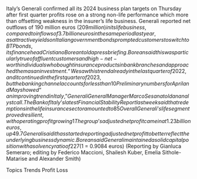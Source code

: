 Italy’s Generali confirmed all its 2024 business plan targets on Thursday after first quarter profits rose on a strong non-life performance which more than offsetting weakness in the insurer’s life business.
Generali reported net outflows of 190 million euros ($209 million) in its life business, compared to inflows of 3.7 billion euros in the same period last year, as attractive yields on Italian government bonds prompted customers to switch to BTP bonds, its finance head Cristiano Borean told a press briefing.
Borean said this was particularly true of affluent customers and high-net-worth individuals who bought insurance products in bank branches and approached them as an investment.
“We saw this trend already in the last quarter of 2022, and it continued in the first quarter of 2023, but the banking channel accounts for less than 10% of the group’s total life reserves,” Borean said.
Preliminary numbers for April and May showed “an improving trend in Italy,” Generali General Manager Marco Sesana told an analyst call.
The Bank of Italy’s latest Financial Stability Report last week said that redemptions in the life insurance sector amounted to 85% of premiums at the end of March, compared with 53% as of the end of December. For insurers relying on banks and financial advisers for distribution, redemptions were 119% of premiums.
Overall Generali’s life segment proved resilient, with operating profit growing 1% year-on-year in the first quarter.
The group’s adjusted net profit came in at 1.23 billion euros, up 49.7% year-on-year, while its operating profit, most closely watched by the market, grew 22.1% to 1.82 billion euros.
Generali said it has started reporting adjusted net profit to better reflect the underlying business dynamic.
Borean said Generali maintained a solid capital position with a solvency ratio of 227% at the end of March from 221% at the end of 2022. It rose to 228% as of May 19.
($1 = 0.9084 euros)
(Reporting by Gianluca Semeraro; editing by Federico Maccioni, Shailesh Kuber, Emelia Sithole-Matarise and Alexander Smith)

Topics
Trends
Profit Loss
